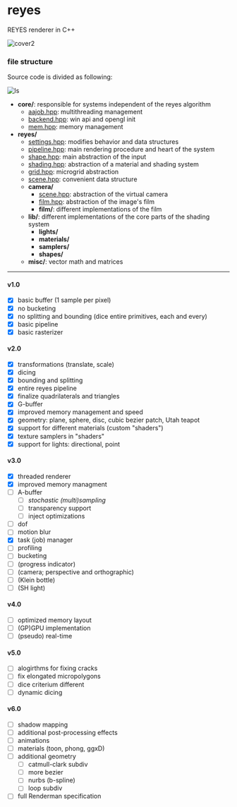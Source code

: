 # reyes
REYES renderer in C++

![cover2](log/cover2.png "cover2")

### file structure

Source code is divided as following:

![ls](log/ls.png "ls")

- **core/**: responsible for systems independent of the reyes algorithm
	- [aajob.hpp](src/reyes/aajob.hpp): multithreading management
	- [backend.hpp](src/reyes/backend.hpp): win api and opengl init
	- [mem.hpp](src/reyes/mem.hpp): memory management
- **reyes/**
	- [settings.hpp](src/reyes/settings.hpp): modifies behavior and data structures
	- [pipeline.hpp](src/reyes/pipeline.hpp): main rendering procedure and heart of the system
	- [shape.hpp](src/reyes/shape.hpp): main abstraction of the input
	- [shading.hpp](src/reyes/shading.hpp): abstraction of a material and shading system
	- [grid.hpp](src/reyes/grid.hpp): microgrid abstraction
	- [scene.hpp](src/reyes/scene.hpp): convenient data structure
	- **camera/**
		- [scene.hpp](src/reyes/scene.hpp): abstraction of the virtual camera
		- [film.hpp](src/reyes/film.hpp): abstraction of the image's film
		- **film/**: different implementations of the film
	- **lib/**: different implementations of the core parts of the shading system
		- **lights/**
		- **materials/**
		- **samplers/**
		- **shapes/**
	- **misc/**: vector math and matrices

---

#### v1.0

- [x] basic buffer (1 sample per pixel)
- [x] no bucketing
- [x] no splitting and bounding (dice entire primitives, each and every)
- [x] basic pipeline
- [x] basic rasterizer

#### v2.0

- [x] transformations (translate, scale)
- [x] dicing
- [x] bounding and splitting
- [x] entire reyes pipeline
- [x] finalize quadrilaterals and triangles
- [x] G-buffer
- [x] improved memory management and speed
- [x] geometry: plane, sphere, disc, cubic bezier patch, Utah teapot
- [x] support for different materials (custom "shaders")
- [x] texture samplers in "shaders"
- [x] support for lights: directional, point

#### v3.0

- [x] threaded renderer
- [x] improved memory managment
- [ ] A-buffer
    - [ ] *stochastic (multi)sampling*
    - [ ] transparency support
    - [ ] inject optimizations
- [ ] dof
- [ ] motion blur
- [x] task (job) manager
- [ ] profiling
- [ ] bucketing
- [ ] (progress indicator)
- [ ] (camera; perspective and orthographic)
- [ ] (Klein bottle)
- [ ] (SH light)

#### v4.0

- [ ] optimized memory layout
- [ ] (GP)GPU implementation
- [ ] (pseudo) real-time

#### v5.0

- [ ] alogirthms for fixing cracks
- [ ] fix elongated micropolygons
- [ ] dice criterium different
- [ ] dynamic dicing

#### v6.0

- [ ] shadow mapping
- [ ] additional post-processing effects
- [ ] animations
- [ ] materials (toon, phong, ggxD)
- [ ] additional geometry
    - [ ] catmull-clark subdiv
    - [ ] more bezier
    - [ ] nurbs (b-spline)
    - [ ] loop subdiv
- [ ] full Renderman specification
